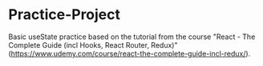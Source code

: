 # Practice-Project

Basic useState practice based on the tutorial from the course "React - The Complete Guide (incl Hooks, React Router, Redux)" (https://www.udemy.com/course/react-the-complete-guide-incl-redux/).
